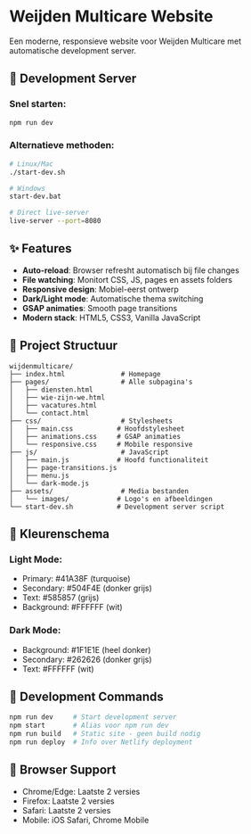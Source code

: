 # Weijden Multicare Website

Een moderne, responsieve website voor Weijden Multicare met automatische development server.

## 🚀 Development Server

### Snel starten:
```bash
npm run dev
```

### Alternatieve methoden:
```bash
# Linux/Mac
./start-dev.sh

# Windows  
start-dev.bat

# Direct live-server
live-server --port=8080
```

## ✨ Features

- **Auto-reload**: Browser refresht automatisch bij file changes
- **File watching**: Monitort CSS, JS, pages en assets folders
- **Responsive design**: Mobiel-eerst ontwerp
- **Dark/Light mode**: Automatische thema switching
- **GSAP animaties**: Smooth page transitions
- **Modern stack**: HTML5, CSS3, Vanilla JavaScript

## 📁 Project Structuur

```
wijdenmulticare/
├── index.html              # Homepage
├── pages/                  # Alle subpagina's
│   ├── diensten.html
│   ├── wie-zijn-we.html
│   ├── vacatures.html
│   └── contact.html
├── css/                    # Stylesheets
│   ├── main.css           # Hoofdstylesheet
│   ├── animations.css     # GSAP animaties
│   └── responsive.css     # Mobile responsive
├── js/                     # JavaScript
│   ├── main.js            # Hoofd functionaliteit
│   ├── page-transitions.js
│   ├── menu.js
│   └── dark-mode.js
├── assets/                 # Media bestanden
│   └── images/            # Logo's en afbeeldingen
└── start-dev.sh           # Development server script
```

## 🎨 Kleurenschema

### Light Mode:
- Primary: #41A38F (turquoise)
- Secondary: #504F4E (donker grijs)
- Text: #585857 (grijs)
- Background: #FFFFFF (wit)

### Dark Mode:
- Background: #1F1E1E (heel donker)
- Secondary: #262626 (donker grijs)
- Text: #FFFFFF (wit)

## 🔧 Development Commands

```bash
npm run dev     # Start development server
npm start       # Alias voor npm run dev
npm run build   # Static site - geen build nodig
npm run deploy  # Info over Netlify deployment
```

## 📱 Browser Support

- Chrome/Edge: Laatste 2 versies
- Firefox: Laatste 2 versies  
- Safari: Laatste 2 versies
- Mobile: iOS Safari, Chrome Mobile

